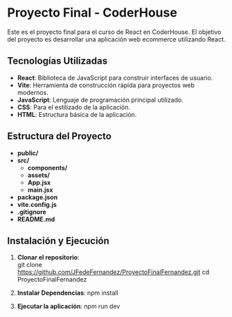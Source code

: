 # Proyecto Final - CoderHouse

Este es el proyecto final para el curso de React en CoderHouse. El objetivo del proyecto es desarrollar una aplicación web ecommerce utilizando React.

## Tecnologías Utilizadas

- **React**: Biblioteca de JavaScript para construir interfaces de usuario.  
- **Vite**: Herramienta de construcción rápida para proyectos web modernos.  
- **JavaScript**: Lenguaje de programación principal utilizado.  
- **CSS**: Para el estilizado de la aplicación.  
- **HTML**: Estructura básica de la aplicación.  

## Estructura del Proyecto

- **public/**
- **src/** 
  - **components/**  
  - **assets/**  
  - **App.jsx** 
  - **main.jsx** 
- **package.json**  
- **vite.config.js**
- **.gitignore** 
- **README.md**

## Instalación y Ejecución

1. **Clonar el repositorio**:  
   git clone https://github.com/JFedeFernandez/ProyectoFinalFernandez.git
   cd ProyectoFinalFernandez

2. **Instalar Dependencias**:
    npm install

3. **Ejecutar la aplicación**:
    npm run dev